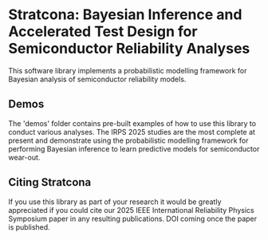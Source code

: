 # Stratcona: Bayesian Inference and Accelerated Test Design for Semiconductor Reliability Analyses
This software library implements a probabilistic modelling framework for Bayesian analysis of semiconductor reliability
models.


## Demos
The 'demos' folder contains pre-built examples of how to use this library to conduct various analyses. The IRPS 2025
studies are the most complete at present and demonstrate using the probabilistic modelling framework for performing
Bayesian inference to learn predictive models for semiconductor wear-out.


## Citing Stratcona
If you use this library as part of your research it would be greatly appreciated if you could cite our 2025 IEEE
International Reliability Physics Symposium paper in any resulting publications. DOI coming once the paper is published.
